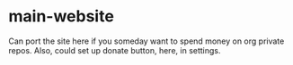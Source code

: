 # main-website
Can port the site here if you someday want to spend money on org private repos.
Also, could set up donate button, here, in settings.
